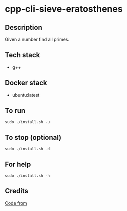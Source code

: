 # cpp-cli-sieve-eratosthenes

## Description
Given a number find all primes.

## Tech stack
- g++

## Docker stack
- ubuntu:latest

## To run
`sudo ./install.sh -u`

## To stop (optional)
`sudo ./install.sh -d`

## For help
`sudo ./install.sh -h`

## Credits
[Code from](https://www.geeksforgeeks.org/c-program-for-sieve-of-eratosthenes/)
